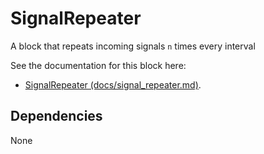 # SignalRepeater

A block that repeats incoming signals `n` times every interval

See the documentation for this block here:
 * [SignalRepeater (docs/signal_repeater.md)](docs/signal_repeater.md).

## Dependencies

None
